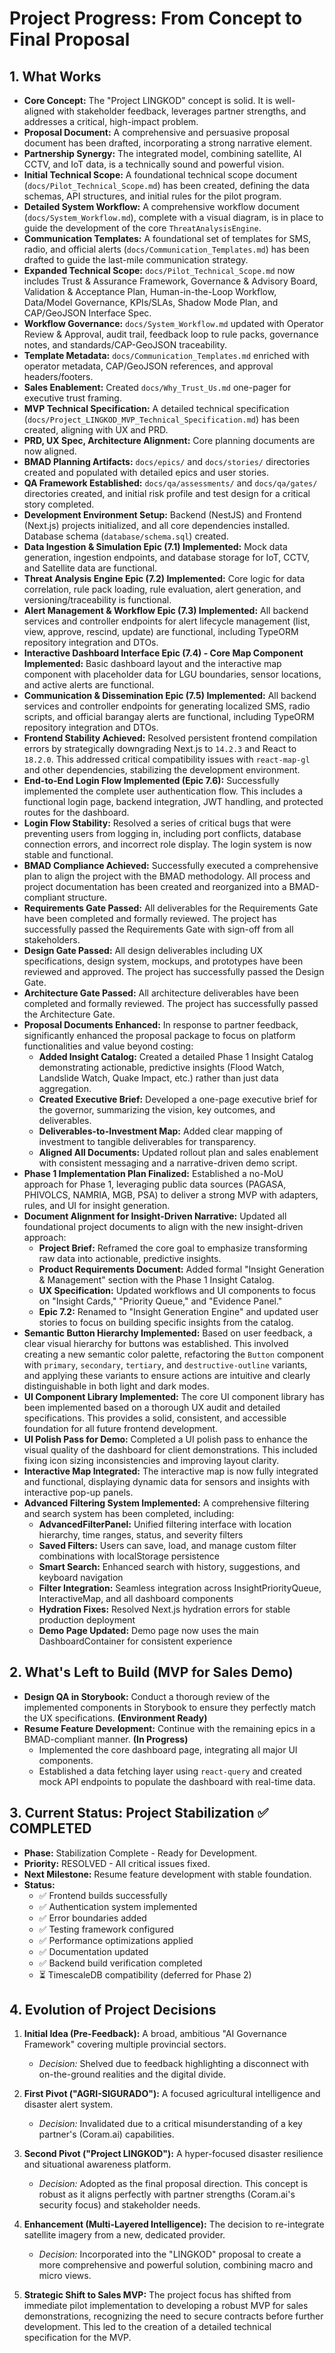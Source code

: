 # Project Progress: From Concept to Final Proposal

## 1. What Works

*   **Core Concept:** The "Project LINGKOD" concept is solid. It is well-aligned with stakeholder feedback, leverages partner strengths, and addresses a critical, high-impact problem.
*   **Proposal Document:** A comprehensive and persuasive proposal document has been drafted, incorporating a strong narrative element.
*   **Partnership Synergy:** The integrated model, combining satellite, AI CCTV, and IoT data, is a technically sound and powerful vision.
*   **Initial Technical Scope:** A foundational technical scope document (`docs/Pilot_Technical_Scope.md`) has been created, defining the data schemas, API structures, and initial rules for the pilot program.
*   **Detailed System Workflow:** A comprehensive workflow document (`docs/System_Workflow.md`), complete with a visual diagram, is in place to guide the development of the core `ThreatAnalysisEngine`.
*   **Communication Templates:** A foundational set of templates for SMS, radio, and official alerts (`docs/Communication_Templates.md`) has been drafted to guide the last-mile communication strategy.
*   **Expanded Technical Scope:** `docs/Pilot_Technical_Scope.md` now includes Trust & Assurance Framework, Governance & Advisory Board, Validation & Acceptance Plan, Human-in-the-Loop Workflow, Data/Model Governance, KPIs/SLAs, Shadow Mode Plan, and CAP/GeoJSON Interface Spec.
*   **Workflow Governance:** `docs/System_Workflow.md` updated with Operator Review & Approval, audit trail, feedback loop to rule packs, governance notes, and standards/CAP-GeoJSON traceability.
*   **Template Metadata:** `docs/Communication_Templates.md` enriched with operator metadata, CAP/GeoJSON references, and approval headers/footers.
*   **Sales Enablement:** Created `docs/Why_Trust_Us.md` one-pager for executive trust framing.
*   **MVP Technical Specification:** A detailed technical specification (`docs/Project_LINGKOD_MVP_Technical_Specification.md`) has been created, aligning with UX and PRD.
*   **PRD, UX Spec, Architecture Alignment:** Core planning documents are now aligned.
*   **BMAD Planning Artifacts:** `docs/epics/` and `docs/stories/` directories created and populated with detailed epics and user stories.
*   **QA Framework Established:** `docs/qa/assessments/` and `docs/qa/gates/` directories created, and initial risk profile and test design for a critical story completed.
*   **Development Environment Setup:** Backend (NestJS) and Frontend (Next.js) projects initialized, and all core dependencies installed. Database schema (`database/schema.sql`) created.
*   **Data Ingestion & Simulation Epic (7.1) Implemented:** Mock data generation, ingestion endpoints, and database storage for IoT, CCTV, and Satellite data are functional.
*   **Threat Analysis Engine Epic (7.2) Implemented:** Core logic for data correlation, rule pack loading, rule evaluation, alert generation, and versioning/traceability is functional.
*   **Alert Management & Workflow Epic (7.3) Implemented:** All backend services and controller endpoints for alert lifecycle management (list, view, approve, rescind, update) are functional, including TypeORM repository integration and DTOs.
*   **Interactive Dashboard Interface Epic (7.4) - Core Map Component Implemented:** Basic dashboard layout and the interactive map component with placeholder data for LGU boundaries, sensor locations, and active alerts are functional.
*   **Communication & Dissemination Epic (7.5) Implemented:** All backend services and controller endpoints for generating localized SMS, radio scripts, and official barangay alerts are functional, including TypeORM repository integration and DTOs.
*   **Frontend Stability Achieved:** Resolved persistent frontend compilation errors by strategically downgrading Next.js to `14.2.3` and React to `18.2.0`. This addressed critical compatibility issues with `react-map-gl` and other dependencies, stabilizing the development environment.
*   **End-to-End Login Flow Implemented (Epic 7.6):** Successfully implemented the complete user authentication flow. This includes a functional login page, backend integration, JWT handling, and protected routes for the dashboard.
*   **Login Flow Stability:** Resolved a series of critical bugs that were preventing users from logging in, including port conflicts, database connection errors, and incorrect role display. The login system is now stable and functional.
*   **BMAD Compliance Achieved:** Successfully executed a comprehensive plan to align the project with the BMAD methodology. All process and project documentation has been created and reorganized into a BMAD-compliant structure.
*   **Requirements Gate Passed:** All deliverables for the Requirements Gate have been completed and formally reviewed. The project has successfully passed the Requirements Gate with sign-off from all stakeholders.
*   **Design Gate Passed:** All design deliverables including UX specifications, design system, mockups, and prototypes have been reviewed and approved. The project has successfully passed the Design Gate.
*   **Architecture Gate Passed:** All architecture deliverables have been completed and formally reviewed. The project has successfully passed the Architecture Gate.
*   **Proposal Documents Enhanced:** In response to partner feedback, significantly enhanced the proposal package to focus on platform functionalities and value beyond costing:
    *   **Added Insight Catalog:** Created a detailed Phase 1 Insight Catalog demonstrating actionable, predictive insights (Flood Watch, Landslide Watch, Quake Impact, etc.) rather than just data aggregation.
    *   **Created Executive Brief:** Developed a one-page executive brief for the governor, summarizing the vision, key outcomes, and deliverables.
    *   **Deliverables-to-Investment Map:** Added clear mapping of investment to tangible deliverables for transparency.
    *   **Aligned All Documents:** Updated rollout plan and sales enablement with consistent messaging and a narrative-driven demo script.
*   **Phase 1 Implementation Plan Finalized:** Established a no-MoU approach for Phase 1, leveraging public data sources (PAGASA, PHIVOLCS, NAMRIA, MGB, PSA) to deliver a strong MVP with adapters, rules, and UI for insight generation.
*   **Document Alignment for Insight-Driven Narrative:** Updated all foundational project documents to align with the new insight-driven approach:
    *   **Project Brief:** Reframed the core goal to emphasize transforming raw data into actionable, predictive insights.
    *   **Product Requirements Document:** Added formal "Insight Generation & Management" section with the Phase 1 Insight Catalog.
    *   **UX Specification:** Updated workflows and UI components to focus on "Insight Cards," "Priority Queue," and "Evidence Panel."
    *   **Epic 7.2:** Renamed to "Insight Generation Engine" and updated user stories to focus on building specific insights from the catalog.
*   **Semantic Button Hierarchy Implemented:** Based on user feedback, a clear visual hierarchy for buttons was established. This involved creating a new semantic color palette, refactoring the `Button` component with `primary`, `secondary`, `tertiary`, and `destructive-outline` variants, and applying these variants to ensure actions are intuitive and clearly distinguishable in both light and dark modes.
*   **UI Component Library Implemented:** The core UI component library has been implemented based on a thorough UX audit and detailed specifications. This provides a solid, consistent, and accessible foundation for all future frontend development.
*   **UI Polish Pass for Demo:** Completed a UI polish pass to enhance the visual quality of the dashboard for client demonstrations. This included fixing icon sizing inconsistencies and improving layout clarity.
*   **Interactive Map Integrated:** The interactive map is now fully integrated and functional, displaying dynamic data for sensors and insights with interactive pop-up panels.
*   **Advanced Filtering System Implemented:** A comprehensive filtering and search system has been completed, including:
    *   **AdvancedFilterPanel:** Unified filtering interface with location hierarchy, time ranges, status, and severity filters
    *   **Saved Filters:** Users can save, load, and manage custom filter combinations with localStorage persistence
    *   **Smart Search:** Enhanced search with history, suggestions, and keyboard navigation
    *   **Filter Integration:** Seamless integration across InsightPriorityQueue, InteractiveMap, and all dashboard components
    *   **Hydration Fixes:** Resolved Next.js hydration errors for stable production deployment
    *   **Demo Page Updated:** Demo page now uses the main DashboardContainer for consistent experience

## 2. What's Left to Build (MVP for Sales Demo)

*   **Design QA in Storybook:** Conduct a thorough review of the implemented components in Storybook to ensure they perfectly match the UX specifications. **(Environment Ready)**
*   **Resume Feature Development:** Continue with the remaining epics in a BMAD-compliant manner. **(In Progress)**
    *   Implemented the core dashboard page, integrating all major UI components.
    *   Established a data fetching layer using `react-query` and created mock API endpoints to populate the dashboard with real-time data.

## 3. Current Status: Project Stabilization ✅ COMPLETED

*   **Phase:** Stabilization Complete - Ready for Development.
*   **Priority:** RESOLVED - All critical issues fixed.
*   **Next Milestone:** Resume feature development with stable foundation.
*   **Status:**
    - ✅ Frontend builds successfully
    - ✅ Authentication system implemented
    - ✅ Error boundaries added
    - ✅ Testing framework configured
    - ✅ Performance optimizations applied
    - ✅ Documentation updated
    - ✅ Backend build verification completed
    - ⏳ TimescaleDB compatibility (deferred for Phase 2)

## 4. Evolution of Project Decisions

1.  **Initial Idea (Pre-Feedback):** A broad, ambitious "AI Governance Framework" covering multiple provincial sectors.
    *   *Decision:* Shelved due to feedback highlighting a disconnect with on-the-ground realities and the digital divide.

2.  **First Pivot ("AGRI-SIGURADO"):** A focused agricultural intelligence and disaster alert system.
    *   *Decision:* Invalidated due to a critical misunderstanding of a key partner's (Coram.ai) capabilities.

3.  **Second Pivot ("Project LINGKOD"):** A hyper-focused disaster resilience and situational awareness platform.
    *   *Decision:* Adopted as the final proposal direction. This concept is robust as it aligns perfectly with partner strengths (Coram.ai's security focus) and stakeholder needs.

4.  **Enhancement (Multi-Layered Intelligence):** The decision to re-integrate satellite imagery from a new, dedicated provider.
    *   *Decision:* Incorporated into the "LINGKOD" proposal to create a more comprehensive and powerful solution, combining macro and micro views.

5.  **Strategic Shift to Sales MVP:** The project focus has shifted from immediate pilot implementation to developing a robust MVP for sales demonstrations, recognizing the need to secure contracts before further development. This led to the creation of a detailed technical specification for the MVP.
